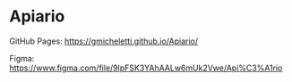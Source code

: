 # Apiario
GitHub Pages: https://gmicheletti.github.io/Apiario/

Figma: https://www.figma.com/file/9lpFSK3YAhAALw6mUk2Vwe/Api%C3%A1rio

